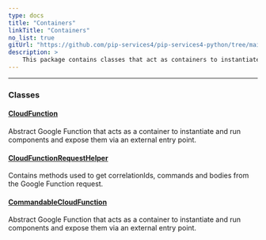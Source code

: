 ```yaml
---
type: docs
title: "Containers"
linkTitle: "Containers"
no_list: true
gitUrl: "https://github.com/pip-services4/pip-services4-python/tree/main/pip-services4-gcp-python"
description: >
    This package contains classes that act as containers to instantiate and run components.
---
```

---

<div class="module-body"> 


### Classes

#### [CloudFunction](cloud_function)
Abstract Google Function that acts as a container to instantiate and run components and expose them via an external entry point.

#### [CloudFunctionRequestHelper](cloud_function_request_helper)
Contains methods used to get correlationIds, commands and bodies from the Google Function request.


#### [CommandableCloudFunction](commandable_cloud_function)
Abstract Google Function that acts as a container to instantiate and run components and expose them via an external entry point.


</div>

